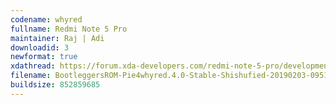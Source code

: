 ```yaml
---
codename: whyred
fullname: Redmi Note 5 Pro
maintainer: Raj | Adi
downloadid: 3
newformat: true
xdathread: https://forum.xda-developers.com/redmi-note-5-pro/development/rom-bootleggersrom-4-0-stable-whyred-t3885960
filename: BootleggersROM-Pie4whyred.4.0-Stable-Shishufied-20190203-095111.zip
buildsize: 852859685 
---
```

